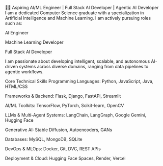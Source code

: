 👨‍💻 Aspiring AI/ML Engineer | Full Stack AI Developer | Agentic AI Developer
I am a dedicated Computer Science graduate with a specialization in Artificial Intelligence and Machine Learning. I am actively pursuing roles such as:

AI Engineer

Machine Learning Developer

Full Stack AI Developer

I am passionate about developing intelligent, scalable, and autonomous AI-driven systems across diverse domains, ranging from data pipelines to agentic workflows.

Core Technical Skills
Programming Languages:
Python, JavaScript, Java, HTML/CSS

Frameworks & Backend:
Flask, Django, FastAPI, Streamlit

AI/ML Toolkits:
TensorFlow, PyTorch, Scikit-learn, OpenCV

LLMs & Multi-Agent Systems:
LangChain, LangGraph, Google Gemini, Hugging Face

Generative AI:
Stable Diffusion, Autoencoders, GANs

Databases:
MySQL, MongoDB, SQLite

DevOps & MLOps:
Docker, Git, DVC, REST APIs

Deployment & Cloud:
Hugging Face Spaces, Render, Vercel

